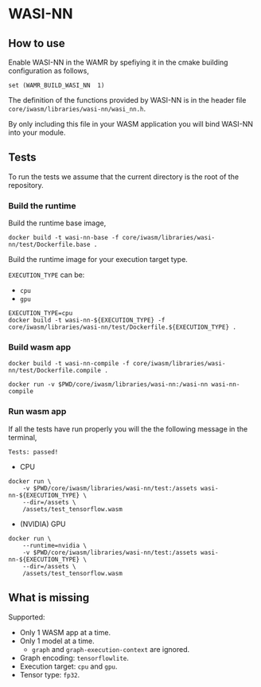 # WASI-NN

## How to use

Enable WASI-NN in the WAMR by spefiying it in the cmake building configuration as follows,

```
set (WAMR_BUILD_WASI_NN  1)
```

The definition of the functions provided by WASI-NN is in the header file `core/iwasm/libraries/wasi-nn/wasi_nn.h`.

By only including this file in your WASM application you will bind WASI-NN into your module.

## Tests

To run the tests we assume that the current directory is the root of the repository.


### Build the runtime

Build the runtime base image,

```
docker build -t wasi-nn-base -f core/iwasm/libraries/wasi-nn/test/Dockerfile.base .
```

Build the runtime image for your execution target type.

`EXECUTION_TYPE` can be:
* `cpu`
* `gpu`

```
EXECUTION_TYPE=cpu
docker build -t wasi-nn-${EXECUTION_TYPE} -f core/iwasm/libraries/wasi-nn/test/Dockerfile.${EXECUTION_TYPE} .
```


### Build wasm app

```
docker build -t wasi-nn-compile -f core/iwasm/libraries/wasi-nn/test/Dockerfile.compile .
```

```
docker run -v $PWD/core/iwasm/libraries/wasi-nn:/wasi-nn wasi-nn-compile
```


### Run wasm app

If all the tests have run properly you will the the following message in the terminal,

```
Tests: passed!
```

* CPU

```
docker run \
    -v $PWD/core/iwasm/libraries/wasi-nn/test:/assets wasi-nn-${EXECUTION_TYPE} \
    --dir=/assets \
    /assets/test_tensorflow.wasm
```

* (NVIDIA) GPU

```
docker run \
    --runtime=nvidia \
    -v $PWD/core/iwasm/libraries/wasi-nn/test:/assets wasi-nn-${EXECUTION_TYPE} \
    --dir=/assets \
    /assets/test_tensorflow.wasm
```

## What is missing

Supported:

* Only 1 WASM app at a time.
* Only 1 model at a time.
    * `graph` and `graph-execution-context` are ignored.
* Graph encoding: `tensorflowlite`.
* Execution target: `cpu` and `gpu`.
* Tensor type: `fp32`.
